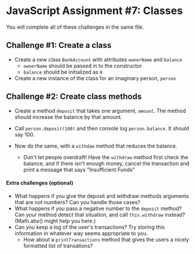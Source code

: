 # JavaScript Assignment #7: Classes

You will complete all of these challenges in the same file.

## Challenge #1: Create a class

- Create a new class `BankAccount` with attributes `ownerName` and `balance`
  - `ownerName` should be passed in to the constructor
  - `balance` should be initialized as `0`
- Create a new instance of the class for an imaginary person, `person`

## Challenge #2: Create class methods

- Create a method `deposit` that takes one argument, `amount`. The method should increase the balance by that amount.
- Call `person.deposit(100)` and then console log `person.balance`. It should say 100.
- Now do the same, with a `withdaw` method that reduces the balance.

  - Don't let people overdraft! Have the `withdraw` method first check the balance, and if there isn't enough money, cancel the transaction and print a message that says "Insufficient Funds"

#### Extra challenges (optional)

- What happens if you give the deposit and withdraw methods arguments that are not numbers? Can you handle those cases?
- What happens if you pass a negative number to the `deposit` method? Can your method detect that situation, and call `this.withdraw` instead? (Math.abs() might help you here.)
- Can you keep a log of the user's transactions? Try storing this information in whatever way seems appropriate to you.
  - How about a `printTransactions` method that gives the users a nicely formatted list of transations?
